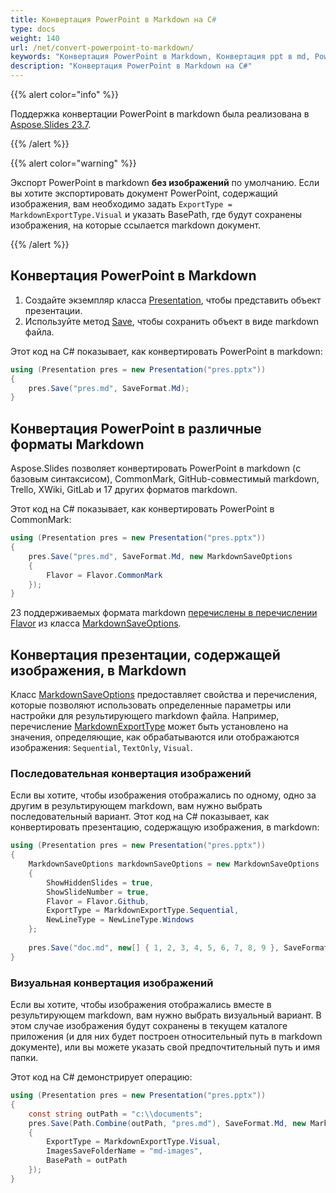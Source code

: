 ```yaml
---
title: Конвертация PowerPoint в Markdown на C#
type: docs
weight: 140
url: /net/convert-powerpoint-to-markdown/
keywords: "Конвертация PowerPoint в Markdown, Конвертация ppt в md, PowerPoint, PPT, PPTX, Презентация, Markdown, C#, Csharp, .NET, Aspose.Slides"
description: "Конвертация PowerPoint в Markdown на C#"
---
```


{{% alert color="info" %}} 

Поддержка конвертации PowerPoint в markdown была реализована в [Aspose.Slides 23.7](https://docs.aspose.com/slides/net/aspose-slides-for-net-23-7-release-notes/).

{{% /alert %}} 

{{% alert color="warning" %}} 

Экспорт PowerPoint в markdown **без изображений** по умолчанию. Если вы хотите экспортировать документ PowerPoint, содержащий изображения, вам необходимо задать `ExportType = MarkdownExportType.Visual` и указать BasePath, где будут сохранены изображения, на которые ссылается markdown документ.

{{% /alert %}} 

## **Конвертация PowerPoint в Markdown**

1. Создайте экземпляр класса [Presentation](https://reference.aspose.com/slides/net/aspose.slides/presentation), чтобы представить объект презентации.
2. Используйте метод [Save](https://reference.aspose.com/slides/net/aspose.slides/presentation/methods/save), чтобы сохранить объект в виде markdown файла.

Этот код на C# показывает, как конвертировать PowerPoint в markdown:

```c#
using (Presentation pres = new Presentation("pres.pptx"))
{
    pres.Save("pres.md", SaveFormat.Md);
}
```

## Конвертация PowerPoint в различные форматы Markdown

Aspose.Slides позволяет конвертировать PowerPoint в markdown (с базовым синтаксисом), CommonMark, GitHub-совместимый markdown, Trello, XWiki, GitLab и 17 других форматов markdown.

Этот код на C# показывает, как конвертировать PowerPoint в CommonMark:

```c#
using (Presentation pres = new Presentation("pres.pptx"))
{
    pres.Save("pres.md", SaveFormat.Md, new MarkdownSaveOptions
    {
        Flavor = Flavor.CommonMark
    });
}
```

23 поддерживаемых формата markdown [перечислены в перечислении Flavor](https://reference.aspose.com/slides/net/aspose.slides.dom.export.markdown.saveoptions/flavor/) из класса [MarkdownSaveOptions](https://reference.aspose.com/slides/net/aspose.slides.dom.export.markdown.saveoptions/markdownsaveoptions/).

## **Конвертация презентации, содержащей изображения, в Markdown**

Класс [MarkdownSaveOptions](https://reference.aspose.com/slides/net/aspose.slides.dom.export.markdown.saveoptions/markdownsaveoptions/) предоставляет свойства и перечисления, которые позволяют использовать определенные параметры или настройки для результирующего markdown файла. Например, перечисление [MarkdownExportType](https://reference.aspose.com/slides/net/aspose.slides.dom.export.markdown.saveoptions/markdownexporttype/) может быть установлено на значения, определяющие, как обрабатываются или отображаются изображения: `Sequential`, `TextOnly`, `Visual`.

### **Последовательная конвертация изображений**

Если вы хотите, чтобы изображения отображались по одному, одно за другим в результирующем markdown, вам нужно выбрать последовательный вариант. Этот код на C# показывает, как конвертировать презентацию, содержащую изображения, в markdown:

```c#
using (Presentation pres = new Presentation("pres.pptx"))
{
    MarkdownSaveOptions markdownSaveOptions = new MarkdownSaveOptions
    {
        ShowHiddenSlides = true,
        ShowSlideNumber = true,
        Flavor = Flavor.Github,
        ExportType = MarkdownExportType.Sequential,
        NewLineType = NewLineType.Windows
    };
    
    pres.Save("doc.md", new[] { 1, 2, 3, 4, 5, 6, 7, 8, 9 }, SaveFormat.Md, markdownSaveOptions);
}
```

### **Визуальная конвертация изображений**

Если вы хотите, чтобы изображения отображались вместе в результирующем markdown, вам нужно выбрать визуальный вариант. В этом случае изображения будут сохранены в текущем каталоге приложения (и для них будет построен относительный путь в markdown документе), или вы можете указать свой предпочтительный путь и имя папки.

Этот код на C# демонстрирует операцию:

```c#
using (Presentation pres = new Presentation("pres.pptx"))
{
    const string outPath = "c:\\documents";
    pres.Save(Path.Combine(outPath, "pres.md"), SaveFormat.Md, new MarkdownSaveOptions
    { 
        ExportType = MarkdownExportType.Visual,
        ImagesSaveFolderName = "md-images",
        BasePath = outPath
    });
}
```